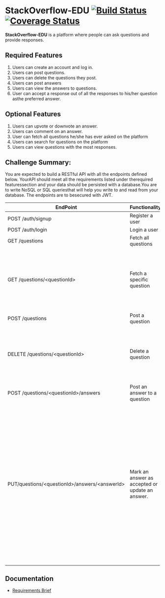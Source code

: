 # StackOverflow-EDU [![Build Status](https://travis-ci.org/DMayanja21/StackOverflow-API.svg?branch=master)](https://travis-ci.org/DMayanja21/StackOverflow-API) [![Coverage Status](https://coveralls.io/repos/github/DMayanja21/StackOverflow-API/badge.svg?branch=master&service=github)](https://coveralls.io/github/DMayanja21/StackOverflow-API?branch=master&service=github)

**StackOverflow-EDU** ​​is a platform where people can ask questions and provide responses.

## Required Features

1. Users can create an account and log in.
2. Users can post questions.
3. Users can delete the questions they post.
4. Users can post answers
5. Users can view the answers to questions.
6. User can accept a response out of all the responses to his/her question asthe preferred answer.

## Optional Features

1. Users can upvote or downvote an answer.
2. Users can comment on an answer.
3. User can fetch all questions he/she has ever asked on the platform
4. Users can search for questions on the platform
5. Users can view questions with the most responses.

## Challenge Summary:

You are expected to build a RESTful API with all the endpoints defined below. YourAPI should meet all the requirements listed under the ​​required features​​section and your data should be persisted with a database​​.​​You are to write NoSQL or SQL queriesthat will help you write to and read from your database. The endpoints are to besecured with JWT.

| EndPoint                                          | Functionality                                   | Note                                                                                                                                                                                           |
| ------------------------------------------------- | ----------------------------------------------- | ---------------------------------------------------------------------------------------------------------------------------------------------------------------------------------------------- |
| POST /auth/signup                                 | Register a user                                 |                                                                                                                                                                                                |
| POST /auth/login                                  | Login a user                                    |                                                                                                                                                                                                |
| GET /questions                                    | Fetch all questions                             |                                                                                                                                                                                                |
| GET /questions/\<questionId\>                     | Fetch a specific question                       | This should come with all the answers provided so far for the question.                                                                                                                        |
| POST /questions                                   | Post a question                                 |                                                                                                                                                                                                |
| DELETE /questions/\<questionId\>                  | Delete a question                               | This endpoint should be available to the author of the question.                                                                                                                               |
| POST /questions/\<questionId\>/answers            | Post an answer to a question                    |                                                                                                                                                                                                |
| PUT/questions/\<questionId\>/answers/\<answerId\> | Mark an answer as accepted or update an answer. | This endpoint should be available to only the answer author and question author. The answer author calls the route to update answer while the question author calls the route to accept answer |

## Documentation

- [Requirements Brief](https://docs.google.com/spreadsheets/d/1xiOrxaJkDq69ajgk-xcnYN0-Sq50Bc2hQxxgUJwaNG8/edit#gid=0)
